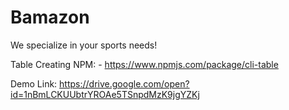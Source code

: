 # Bamazon
We specialize in your sports needs!

Table Creating NPM:
    - https://www.npmjs.com/package/cli-table

Demo Link: https://drive.google.com/open?id=1nBmLCKUUbtrYROAe5TSnpdMzK9jgYZKj
